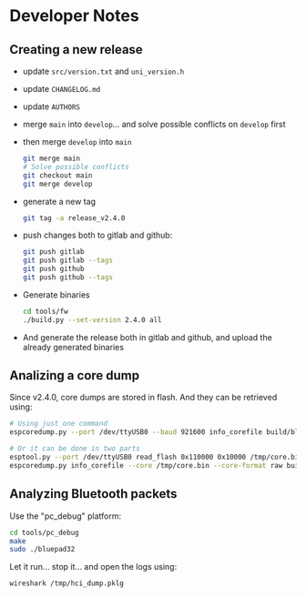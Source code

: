 # Developer Notes

## Creating a new release

* update `src/version.txt` and `uni_version.h`
* update `CHANGELOG.md`
* update `AUTHORS`
* merge `main` into `develop`... and solve possible conflicts on `develop` first
* then merge `develop` into `main`

  ```sh
  git merge main
  # Solve possible conflicts
  git checkout main
  git merge develop
  ```

* generate a new tag

  ```sh
  git tag -a release_v2.4.0
  ```

* push changes both to gitlab and github:

  ```sh
  git push gitlab
  git push gitlab --tags
  git push github
  git push github --tags
  ```

* Generate binaries

  ```sh
  cd tools/fw
  ./build.py --set-version 2.4.0 all
  ```
  
* And generate the release both in gitlab and github, and upload the already generated binaries

## Analizing a core dump

Since v2.4.0, core dumps are stored in flash. And they can be retrieved using:

 ```sh
 # Using just one command
 espcoredump.py --port /dev/ttyUSB0 --baud 921600 info_corefile build/bluepad32-app.elf
 ```

```sh
# Or it can be done in two parts
esptool.py --port /dev/ttyUSB0 read_flash 0x110000 0x10000 /tmp/core.bin
espcoredump.py info_corefile --core /tmp/core.bin --core-format raw build/bluepad32-app.elf 
 ```

## Analyzing Bluetooth packets

Use the "pc_debug" platform:

```sh
cd tools/pc_debug
make
sudo ./bluepad32
```

Let it run... stop it... and open the logs using:

```sh
wireshark /tmp/hci_dump.pklg
```
